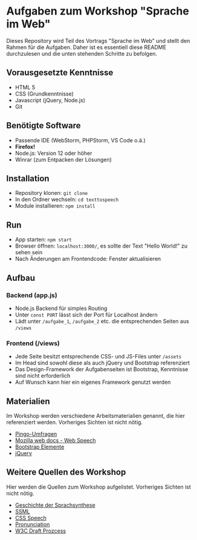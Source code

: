 # Aufgaben zum Workshop "Sprache im Web"

Dieses Repository wird Teil des Vortrags "Sprache im Web" und stellt den Rahmen für die Aufgaben. Daher ist es essentiell diese README durchzulesen und die unten stehenden Schritte zu befolgen.

## Vorausgesetzte Kenntnisse
* HTML 5
* CSS (Grundkenntnisse)
* Javascript (jQuery, Node.js)
* Git

## Benötigte Software
* Passende IDE (WebStorm, PHPStorm, VS Code o.ä.)
* **Firefox!**
* Node.js: Version 12 oder höher
* Winrar (zum Entpacken der Lösungen)

## Installation
* Repository klonen: `git clone`
* In den Ordner wechseln: `cd texttospeech`
* Module installieren: `npm install`

## Run
* App starten: `npm start`
* Browser öffnen: `localhost:3000/`, es sollte der Text "Hello World!" zu sehen sein
* Nach Änderungen am Frontendcode: Fenster aktualisieren

## Aufbau
### Backend (app.js)
* Node.js Backend für simples Routing
* Unter `const PORT` lässt sich der Port für Localhost ändern
* Lädt unter `/aufgabe_1`, `/aufgabe_2` etc. die entsprechenden Seiten aus `/views`

### Frontend (/views)
* Jede Seite besitzt entsprechende CSS- und JS-Files unter `/assets`
* Im Head sind sowohl diese als auch jQuery und Bootstrap referenziert
* Das Design-Framework der Aufgabenseiten ist Bootstrap, Kenntnisse sind nicht erforderlich
* Auf Wunsch kann hier ein eigenes Framework genutzt werden

## Materialien
Im Workshop werden verschiedene Arbeitsmaterialien genannt, die hier referenziert werden. Vorheriges Sichten ist nicht nötig.

* [Pingo-Umfragen](https://pingo.coactum.de/752008)
* [Mozilla web docs - Web Speech](https://developer.mozilla.org/en-US/docs/Web/API/Web_Speech_API)
* [Bootstrap Elemente](https://getbootstrap.com/docs/4.4/components/alerts/)
* [jQuery](https://api.jquery.com/)

## Weitere Quellen des Workshop
Hier werden die Quellen zum Workshop aufgelistet. Vorheriges Sichten ist nicht nötig.

* [Geschichte der Sprachsynthese](http://research.spa.aalto.fi/publications/theses/lemmetty_mst/chap2.html)
* [SSML](https://cloud.google.com/text-to-speech/docs/ssml?hl=de)
* [CSS Speech](https://www.w3.org/TR/css-speech-1/)
* [Pronunciation](https://www.github.com/w3c/pronunciation)
* [W3C Draft Prozcess](https://www.w3.org/WAI/EO/Drafts/w3c-process-old1.html)

